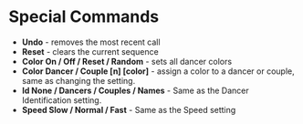 # Special Commands

- **Undo** - removes the most recent call
- **Reset** - clears the current sequence
- **Color On / Off / Reset / Random** - sets all dancer colors
- **Color Dancer / Couple [n] [color]** - assign a color to a dancer or
  couple, same as changing the setting.
- **Id None / Dancers / Couples / Names** - Same as the Dancer Identification setting.
- **Speed Slow / Normal / Fast** - Same as the Speed setting

